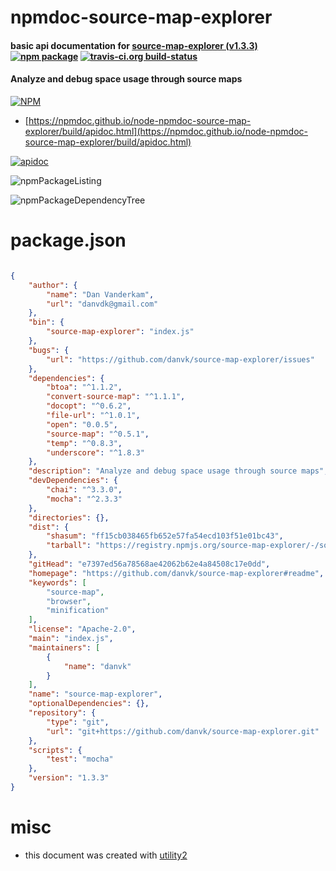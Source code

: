 # npmdoc-source-map-explorer

#### basic api documentation for  [source-map-explorer (v1.3.3)](https://github.com/danvk/source-map-explorer#readme)  [![npm package](https://img.shields.io/npm/v/npmdoc-source-map-explorer.svg?style=flat-square)](https://www.npmjs.org/package/npmdoc-source-map-explorer) [![travis-ci.org build-status](https://api.travis-ci.org/npmdoc/node-npmdoc-source-map-explorer.svg)](https://travis-ci.org/npmdoc/node-npmdoc-source-map-explorer)

#### Analyze and debug space usage through source maps

[![NPM](https://nodei.co/npm/source-map-explorer.png?downloads=true&downloadRank=true&stars=true)](https://www.npmjs.com/package/source-map-explorer)

- [https://npmdoc.github.io/node-npmdoc-source-map-explorer/build/apidoc.html](https://npmdoc.github.io/node-npmdoc-source-map-explorer/build/apidoc.html)

[![apidoc](https://npmdoc.github.io/node-npmdoc-source-map-explorer/build/screenCapture.buildCi.browser.%252Ftmp%252Fbuild%252Fapidoc.html.png)](https://npmdoc.github.io/node-npmdoc-source-map-explorer/build/apidoc.html)

![npmPackageListing](https://npmdoc.github.io/node-npmdoc-source-map-explorer/build/screenCapture.npmPackageListing.svg)

![npmPackageDependencyTree](https://npmdoc.github.io/node-npmdoc-source-map-explorer/build/screenCapture.npmPackageDependencyTree.svg)



# package.json

```json

{
    "author": {
        "name": "Dan Vanderkam",
        "url": "danvdk@gmail.com"
    },
    "bin": {
        "source-map-explorer": "index.js"
    },
    "bugs": {
        "url": "https://github.com/danvk/source-map-explorer/issues"
    },
    "dependencies": {
        "btoa": "^1.1.2",
        "convert-source-map": "^1.1.1",
        "docopt": "^0.6.2",
        "file-url": "^1.0.1",
        "open": "0.0.5",
        "source-map": "^0.5.1",
        "temp": "^0.8.3",
        "underscore": "^1.8.3"
    },
    "description": "Analyze and debug space usage through source maps",
    "devDependencies": {
        "chai": "^3.3.0",
        "mocha": "^2.3.3"
    },
    "directories": {},
    "dist": {
        "shasum": "ff15cb038465fb652e57fa54ecd103f51e01bc43",
        "tarball": "https://registry.npmjs.org/source-map-explorer/-/source-map-explorer-1.3.3.tgz"
    },
    "gitHead": "e7397ed56a78568ae42062b62e4a84508c17e0dd",
    "homepage": "https://github.com/danvk/source-map-explorer#readme",
    "keywords": [
        "source-map",
        "browser",
        "minification"
    ],
    "license": "Apache-2.0",
    "main": "index.js",
    "maintainers": [
        {
            "name": "danvk"
        }
    ],
    "name": "source-map-explorer",
    "optionalDependencies": {},
    "repository": {
        "type": "git",
        "url": "git+https://github.com/danvk/source-map-explorer.git"
    },
    "scripts": {
        "test": "mocha"
    },
    "version": "1.3.3"
}
```



# misc
- this document was created with [utility2](https://github.com/kaizhu256/node-utility2)
